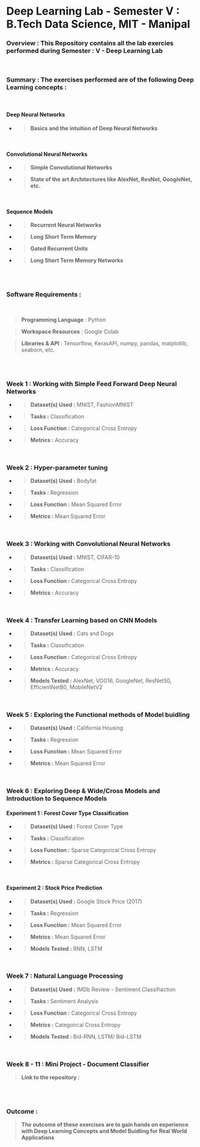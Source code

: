 # **Deep Learning Lab - Semester V : B.Tech Data Science, MIT - Manipal**
### **Overview : This Repository contains all the lab exercies performed during Semester : V -  Deep Learning Lab**

<br>

### **Summary : The exercises performed are of the following Deep Learning concepts :** 

<br>

#### **Deep Neural Networks**

- > **Basics and the intuition of Deep Neural Networks**

<br>

#### **Convolutional Neural Networks**

- > **Simple Convolutional Networks**
- >  **State of the art Architectures like AlexNet, ResNet, GoogleNet, etc.**

<br>

#### **Sequence Models**

- > **Recurrent Neural Networks**
- > **Long Short Term Memory**
- > **Gated Recurrent Units**
- > **Long Short Term Memory Networks**

<br><br>

### **Software Requirements :** 

<br>

> **Programming Language** : Python

> **Workspace Resources** : Google Colab

> **Libraries & API** : Tensorflow, KerasAPI, numpy, pandas, matplotlib, seaborn, etc.

<br><br>

### **Week 1 : Working with Simple Feed Forward Deep Neural Networks**

- > **Dataset(s) Used :** MNIST, FashionMNIST
- > **Tasks :** Classification
- > **Loss Function :** Categorical Cross Entropy
- > **Metrics :** Accuracy

<br>

### **Week 2 : Hyper-parameter tuning**

- > **Dataset(s) Used :** Bodyfat
- > **Tasks :** Regression
- > **Loss Function :** Mean Squared Error
- > **Metrics :** Mean Squared Error

<br>

### **Week 3 : Working with Convolutional Neural Networks**

- > **Dataset(s) Used :** MNIST, CIFAR-10
- > **Tasks :** Classification
- > **Loss Function :** Categorical Cross Entropy
- > **Metrics :** Accuracy

<br>

### **Week 4 : Transfer Learning based on CNN Models**

- > **Dataset(s) Used :** Cats and Dogs
- > **Tasks :** Classification
- > **Loss Function :** Categorical Cross Entropy
- > **Metrics :** Accuracy
- > **Models Tested :** AlexNet, VGG16, GoogleNet, ResNet50, EfficientNetB0, MobileNetV2

<br>

### **Week 5 : Exploring the Functional methods of Model buidling**

- > **Dataset(s) Used :** California Housing
- > **Tasks :** Regression
- > **Loss Function :** Mean Squared Error
- > **Metrics :** Mean Squared Error

<br>

### **Week 6 : Exploring Deep & Wide/Cross Models and Introduction to Sequence Models**

#### **Experiment 1 : Forest Cover Type Classification**

- > **Dataset(s) Used :** Forest Cover Type
- > **Tasks :** Classification
- > **Loss Function :** Sparse Categorical Cross Entropy
- > **Metrics :** Sparse Categorical Cross Entropy

<br>

#### **Experiment 2 : Stock Price Prediction**

- > **Dataset(s) Used :** Google Stock Price (2017)
- > **Tasks :** Regression
- > **Loss Function :** Mean Squared Error
- > **Metrics :** Mean Squared Error
- > **Models Tested :** RNN, LSTM

<br>

### **Week 7 : Natural Language Processing**

- > **Dataset(s) Used :** IMDb Review - Sentiment Classifiaction
- > **Tasks :** Sentiment Analysis
- > **Loss Function :** Categorical Cross Entropy
- > **Metrics :** Categoircal Cross Entropy
- > **Models Tested :** Bid-RNN, LSTM/ Bid-LSTM

<br>

### **Week 8 - 11 : Mini Project - Document Classifier**

> **Link to the repository :**

<br><br>

### **Outcome :**

> **The outcome of these exercises are to gain hands on experience with Deep Learning Concepts and Model Buidling for Real World Applications**

<br>